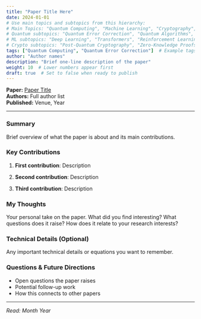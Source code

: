 ```yaml
---
title: "Paper Title Here"
date: 2024-01-01
# Use main topics and subtopics from this hierarchy:
# Main Topics: "Quantum Computing", "Machine Learning", "Cryptography", "Complexity Theory", "Systems", "Algorithms"
# Quantum subtopics: "Quantum Error Correction", "Quantum Algorithms", "Quantum Supremacy", "NISQ", "Quantum Hardware", "Quantum Cryptography"
# ML subtopics: "Deep Learning", "Transformers", "Reinforcement Learning", "Neural Architecture", "Computer Vision", "NLP"
# Crypto subtopics: "Post-Quantum Cryptography", "Zero-Knowledge Proofs", "Lattice-Based", "Homomorphic Encryption", "Secure Computation"
tags: ["Quantum Computing", "Quantum Error Correction"]  # Example tags
author: "Author names"
description: "Brief one-line description of the paper"
weight: 10  # Lower numbers appear first
draft: true  # Set to false when ready to publish
---
```


**Paper:** [Paper Title](https://link-to-paper.com)  
**Authors:** Full author list  
**Published:** Venue, Year

---

### Summary

Brief overview of what the paper is about and its main contributions.

### Key Contributions

1. **First contribution**: Description

2. **Second contribution**: Description

3. **Third contribution**: Description

### My Thoughts

Your personal take on the paper. What did you find interesting? What questions does it raise? How does it relate to your research interests?

### Technical Details (Optional)

Any important technical details or equations you want to remember.

### Questions & Future Directions

- Open questions the paper raises
- Potential follow-up work
- How this connects to other papers

---

*Read: Month Year*
